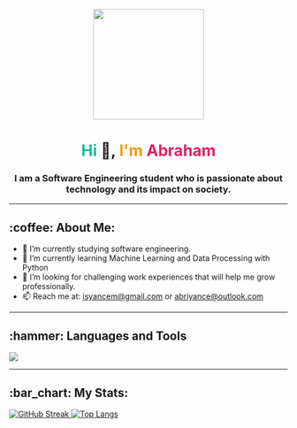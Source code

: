 <div id="header" align="center">
  <img src="https://media4.giphy.com/media/HscDLzkO8EOTmgkhQP/giphy.gif?cid=ecf05e47j7no0qquyx2bh6qy65svssq41jlpw71b9sujgzds&ep=v1_gifs_search&rid=giphy.gif&ct=g" width="200" />
  <h1 align="center"><span style="color: #1abc9c">Hi</span> 👋,<span style="color: #f39c12"> I'm </span> <span style="color: #e91e63">Abraham</span></h1>
  <h3 align="center"> I am a Software Engineering student who is passionate about technology and its impact on society.</h3>
</div>

---

<div align="left">
  <h2>:coffee: About Me:</h2>
  <ul>
    <li>🔭 I’m currently studying software engineering.</li>
    <li>🌱 I’m currently learning Machine Learning and Data Processing with Python</li>
    <li>🤝 I’m looking for challenging work experiences that will help me grow professionally.</li>
    <li>📫 Reach me at: <a href="mailto:abriyance@gmail.com">isyancem@gmail.com</a> or <a href="mailto:abriyance@outlook.com">abriyance@outlook.com</a></li>
  </ul>
</div>

---

<div align="left">
  <h2>:hammer: Languages and Tools</h2>
  <!--<div>
    <img src="https://github.com/devicons/devicon/blob/master/icons/html5/html5-original-wordmark.svg" title="HTML5" alt="HTML" width="40" height="40"/>&nbsp;
    <img src="https://github.com/devicons/devicon/blob/master/icons/css3/css3-original-wordmark.svg" title="CSS3" alt="CSS" width="40" height="40"/>&nbsp;
    <img src="https://github.com/devicons/devicon/blob/master/icons/javascript/javascript-original.svg" title="JavaScript" alt="JavaScript" width="40" height="40"/>&nbsp;
    <img src="https://github.com/devicons/devicon/blob/master/icons/react/react-original-wordmark.svg" title="ReactJS" alt="React" width="40" height="40"/>&nbsp;
    <img src="https://github.com/devicons/devicon/blob/master/icons/laravel/laravel-plain-wordmark.svg" title="Laravel" alt="Laravel" width="40" height="40"/>&nbsp;
    <img src="https://github.com/devicons/devicon/blob/master/icons/python/python-original-wordmark.svg" title="Python" alt="Python" width="40" height="40"/>&nbsp;
    <img src="https://github.com/devicons/devicon/blob/master/icons/fastapi/fastapi-plain-wordmark.svg" title="FastAPI" alt="FastAPI" width="40" height="40"/>&nbsp;
    <img src="https://github.com/devicons/devicon/blob/master/icons/cplusplus/cplusplus-plain.svg" title="Cplusplus" alt="Cplusplus" width="40" height="40"/>&nbsp;
    <img src="https://github.com/devicons/devicon/blob/master/icons/dart/dart-original.svg" title="Dart" alt="Dart" width="40" height="40"/>&nbsp;
    <img src="https://github.com/devicons/devicon/blob/master/icons/flutter/flutter-original.svg" title="Flutter" alt="Flutter" width="40" height="40"/>&nbsp;
    <img src="https://github.com/devicons/devicon/blob/master/icons/mysql/mysql-original-wordmark.svg" title="MySQL" alt="MySQL" width="40" height="40"/>&nbsp;
    <img src="https://github.com/devicons/devicon/blob/master/icons/microsoftsqlserver/microsoftsqlserver-plain-wordmark.svg" title="SQLServer" alt="SQLServer" width="40" height="40"/>&nbsp;
    <img src="https://github.com/devicons/devicon/blob/master/icons/unity/unity-original.svg" title="Unity" alt="Unity" width="40" height="40"/>&nbsp;
  </div>-->
  <a href="#">
    <img src="https://skillicons.dev/icons?i=html,css,javascript,react,laravel,python,fastapi,cpp,dart,flutter,mysql,vscode,unity&theme=dark" />
  </a>
</div>


---

<div align="left">
  <h2>:bar_chart: My Stats:</h2>
  <div style="display: inline-block;">
    <!--<a href="https://github.com/anuraghazra/github-readme-stats#gh-dark-mode-only">
      <img src="https://github-readme-stats.vercel.app/api?username=IsYancem&show_icons=true&theme=radical#gh-dark-mode-only" alt="IsYancem's GitHub stats-Dark">
    </a>-->
    <a href="https://git.io/streak-stats">
      <img src="https://streak-stats.demolab.com?user=IsYancem&theme=radical" alt="GitHub Streak">
    </a>
    <a href="https://github.com/anuraghazra/github-readme-stats">
      <img src="https://github-readme-stats.vercel.app/api/top-langs/?username=IsYancem&theme=radical&layout=compact" alt="Top Langs">
    </a>
  </div>
</div>



